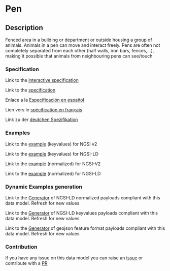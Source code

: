# Pen

## Description 

Fenced area in a building or department or outside housing a group of animals. Animals in a pen can move and interact freely. Pens are often not completely separated from each other (half walls, iron bars, fences,…), making it possible that animals from neighbouring pens can see/touch
### Specification

Link to the [interactive specification](https://swagger.lab.fiware.org/?url=https://github.com/smart-data-models/dataModel.Agrifood/blob/master/Pen/swagger.yaml)

Link to the [specification](https://github.com/smart-data-models/dataModel.Agrifood/blob/master/Pen/doc/spec.md)

Enlace a la [Especificación en español](https://github.com/smart-data-models/dataModel.Agrifood/blob/master/Pen/doc/spec_ES.md)

Lien vers le [spécification en français](https://github.com/smart-data-models/dataModel.Agrifood/blob/master/Pen/doc/spec_FR.md)

Link zu der [deutchen Spezifikation](https://github.com/smart-data-models/dataModel.Agrifood/blob/master/Pen/doc/spec_DE.md)
### Examples

Link to the [example](https://github.com/smart-data-models/dataModel.Agrifood/blob/master/Pen/examples/example.json) (keyvalues) for NGSI v2

Link to the [example](https://github.com/smart-data-models/dataModel.Agrifood/blob/master/Pen/examples/example.jsonld) (keyvalues) for NGSI-LD

Link to the [example](https://github.com/smart-data-models/dataModel.Agrifood/blob/master/Pen/examples/example-normalized.json) (normalized) for NGSI-V2

Link to the [example](https://github.com/smart-data-models/dataModel.Agrifood/blob/master/Pen/examples/example-normalized.jsonld) (normalized) for NGSI-LD
### Dynamic Examples generation

Link to the [Generator](https://smartdatamodels.org/extra/ngsi-ld_generator_v0.92.php?schemaUrl=https://raw.githubusercontent.com/smart-data-models/dataModel.Agrifood/master/Pen/schema.json&email=info@smartdatamodels.org) of NGSI-LD normalized payloads compliant with this data model. Refresh for new values

Link to the [Generator](https://smartdatamodels.org/extra/ngsi-ld_generator_keyvalues_v0.92.php?schemaUrl=https://raw.githubusercontent.com/smart-data-models/dataModel.Agrifood/master/Pen/schema.json&email=info@smartdatamodels.org) of NGSI-LD keyvalues payloads compliant with this data model. Refresh for new values

Link to the [Generator](https://smartdatamodels.org/extra/geojson_features_generator_v1.0.php?schemaUrl=https://raw.githubusercontent.com/smart-data-models/dataModel.Agrifood/master/Pen/schema.json&email=info@smartdatamodels.org) of geojson feature format payloads compliant with this data model. Refresh for new values
### Contribution

 If you have any issue on this data model you can raise an [issue](https://github.com/smart-data-models/dataModel.Agrifood/issues)  or contribute with a [PR](https://github.com/smart-data-models/dataModel.Agrifood/pulls)